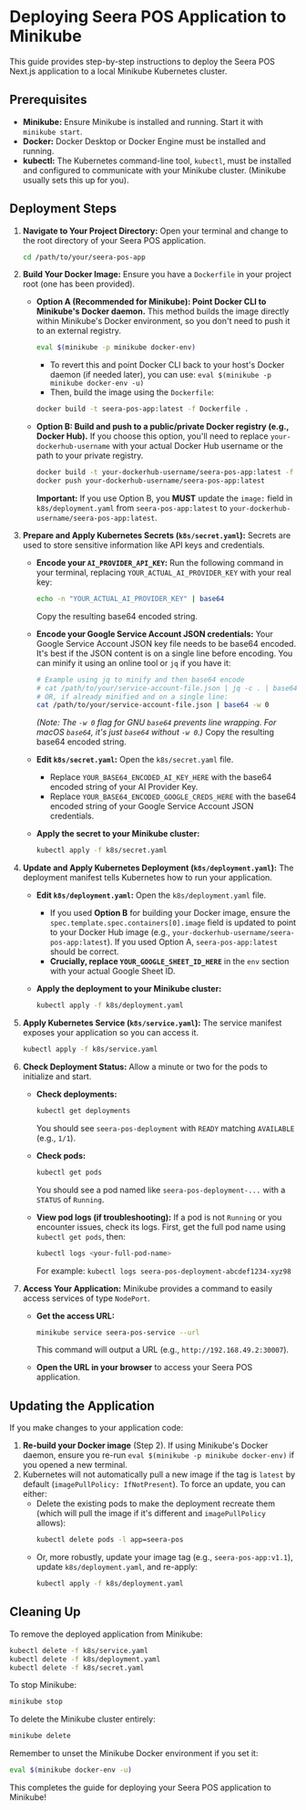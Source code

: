 
# Deploying Seera POS Application to Minikube

This guide provides step-by-step instructions to deploy the Seera POS Next.js application to a local Minikube Kubernetes cluster.

## Prerequisites

*   **Minikube:** Ensure Minikube is installed and running. Start it with `minikube start`.
*   **Docker:** Docker Desktop or Docker Engine must be installed and running.
*   **kubectl:** The Kubernetes command-line tool, `kubectl`, must be installed and configured to communicate with your Minikube cluster. (Minikube usually sets this up for you).

## Deployment Steps

1.  **Navigate to Your Project Directory:**
    Open your terminal and change to the root directory of your Seera POS application.
    ```bash
    cd /path/to/your/seera-pos-app
    ```

2.  **Build Your Docker Image:**
    Ensure you have a `Dockerfile` in your project root (one has been provided).

    *   **Option A (Recommended for Minikube): Point Docker CLI to Minikube's Docker daemon.**
        This method builds the image directly within Minikube's Docker environment, so you don't need to push it to an external registry.
        ```bash
        eval $(minikube -p minikube docker-env)
        ```
        *   To revert this and point Docker CLI back to your host's Docker daemon (if needed later), you can use: `eval $(minikube -p minikube docker-env -u)`
        *   Then, build the image using the `Dockerfile`:
        ```bash
        docker build -t seera-pos-app:latest -f Dockerfile .
        ```

    *   **Option B: Build and push to a public/private Docker registry (e.g., Docker Hub).**
        If you choose this option, you'll need to replace `your-dockerhub-username` with your actual Docker Hub username or the path to your private registry.
        ```bash
        docker build -t your-dockerhub-username/seera-pos-app:latest -f Dockerfile .
        docker push your-dockerhub-username/seera-pos-app:latest
        ```
        **Important:** If you use Option B, you **MUST** update the `image:` field in `k8s/deployment.yaml` from `seera-pos-app:latest` to `your-dockerhub-username/seera-pos-app:latest`.

3.  **Prepare and Apply Kubernetes Secrets (`k8s/secret.yaml`):**
    Secrets are used to store sensitive information like API keys and credentials.

    *   **Encode your `AI_PROVIDER_API_KEY`:**
        Run the following command in your terminal, replacing `YOUR_ACTUAL_AI_PROVIDER_KEY` with your real key:
        ```bash
        echo -n "YOUR_ACTUAL_AI_PROVIDER_KEY" | base64
        ```
        Copy the resulting base64 encoded string.

    *   **Encode your Google Service Account JSON credentials:**
        Your Google Service Account JSON key file needs to be base64 encoded. It's best if the JSON content is on a single line before encoding. You can minify it using an online tool or `jq` if you have it:
        ```bash
        # Example using jq to minify and then base64 encode
        # cat /path/to/your/service-account-file.json | jq -c . | base64 -w 0
        # OR, if already minified and on a single line:
        cat /path/to/your/service-account-file.json | base64 -w 0
        ```
        *(Note: The `-w 0` flag for GNU `base64` prevents line wrapping. For macOS `base64`, it's just `base64` without `-w 0`.)*
        Copy the resulting base64 encoded string.

    *   **Edit `k8s/secret.yaml`:**
        Open the `k8s/secret.yaml` file.
        *   Replace `YOUR_BASE64_ENCODED_AI_KEY_HERE` with the base64 encoded string of your AI Provider Key.
        *   Replace `YOUR_BASE64_ENCODED_GOOGLE_CREDS_HERE` with the base64 encoded string of your Google Service Account JSON credentials.

    *   **Apply the secret to your Minikube cluster:**
        ```bash
        kubectl apply -f k8s/secret.yaml
        ```

4.  **Update and Apply Kubernetes Deployment (`k8s/deployment.yaml`):**
    The deployment manifest tells Kubernetes how to run your application.

    *   **Edit `k8s/deployment.yaml`:**
        Open the `k8s/deployment.yaml` file.
        *   If you used **Option B** for building your Docker image, ensure the `spec.template.spec.containers[0].image` field is updated to point to your Docker Hub image (e.g., `your-dockerhub-username/seera-pos-app:latest`). If you used Option A, `seera-pos-app:latest` should be correct.
        *   **Crucially, replace `YOUR_GOOGLE_SHEET_ID_HERE`** in the `env` section with your actual Google Sheet ID.

    *   **Apply the deployment to your Minikube cluster:**
        ```bash
        kubectl apply -f k8s/deployment.yaml
        ```

5.  **Apply Kubernetes Service (`k8s/service.yaml`):**
    The service manifest exposes your application so you can access it.
    ```bash
    kubectl apply -f k8s/service.yaml
    ```

6.  **Check Deployment Status:**
    Allow a minute or two for the pods to initialize and start.

    *   **Check deployments:**
        ```bash
        kubectl get deployments
        ```
        You should see `seera-pos-deployment` with `READY` matching `AVAILABLE` (e.g., `1/1`).

    *   **Check pods:**
        ```bash
        kubectl get pods
        ```
        You should see a pod named like `seera-pos-deployment-...` with a `STATUS` of `Running`.

    *   **View pod logs (if troubleshooting):**
        If a pod is not `Running` or you encounter issues, check its logs. First, get the full pod name using `kubectl get pods`, then:
        ```bash
        kubectl logs <your-full-pod-name>
        ```
        For example: `kubectl logs seera-pos-deployment-abcdef1234-xyz98`

7.  **Access Your Application:**
    Minikube provides a command to easily access services of type `NodePort`.

    *   **Get the access URL:**
        ```bash
        minikube service seera-pos-service --url
        ```
        This command will output a URL (e.g., `http://192.168.49.2:30007`).

    *   **Open the URL in your browser** to access your Seera POS application.

## Updating the Application

If you make changes to your application code:

1.  **Re-build your Docker image** (Step 2). If using Minikube's Docker daemon, ensure you re-run `eval $(minikube -p minikube docker-env)` if you opened a new terminal.
2.  Kubernetes will not automatically pull a new image if the tag is `latest` by default (`imagePullPolicy: IfNotPresent`). To force an update, you can either:
    *   Delete the existing pods to make the deployment recreate them (which will pull the image if it's different and `imagePullPolicy` allows):
        ```bash
        kubectl delete pods -l app=seera-pos
        ```
    *   Or, more robustly, update your image tag (e.g., `seera-pos-app:v1.1`), update `k8s/deployment.yaml`, and re-apply:
        ```bash
        kubectl apply -f k8s/deployment.yaml
        ```

## Cleaning Up

To remove the deployed application from Minikube:

```bash
kubectl delete -f k8s/service.yaml
kubectl delete -f k8s/deployment.yaml
kubectl delete -f k8s/secret.yaml
```

To stop Minikube:
```bash
minikube stop
```
To delete the Minikube cluster entirely:
```bash
minikube delete
```
Remember to unset the Minikube Docker environment if you set it:
```bash
eval $(minikube docker-env -u)
```

This completes the guide for deploying your Seera POS application to Minikube!

